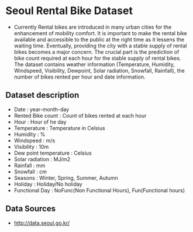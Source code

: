 # Seoul Rental Bike Dataset

- Currently Rental bikes are introduced in many urban cities for the enhancement of mobility comfort. It is important to make the rental bike available and accessible to the public at the right time as it lessens the waiting time. Eventually, providing the city with a stable supply of rental bikes becomes a major concern. The crucial part is the prediction of bike count required at each hour for the stable supply of rental bikes.
The dataset contains weather information (Temperature, Humidity, Windspeed, Visibility, Dewpoint, Solar radiation, Snowfall, Rainfall), the number of bikes rented per hour and date information.


## Dataset description

- Date : year-month-day
- Rented Bike count : Count of bikes rented at each hour
- Hour : Hour of he day
- Temperature : Temperature in Celsius
- Humidity : %
- Windspeed : m/s
- Visibility : 10m
- Dew point temperature : Celsius
- Solar radiation : MJ/m2
- Rainfall : mm
- Snowfall : cm
- Seasons : Winter, Spring, Summer, Autumn
- Holiday : Holiday/No holiday
- Functional Day : NoFunc(Non Functional Hours), Fun(Functional hours)


## Data Sources

- http://data.seoul.go.kr/